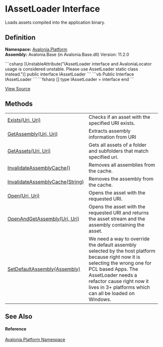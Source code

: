 # IAssetLoader Interface


Loads assets compiled into the application binary.



## Definition
**Namespace:** <a href="N_Avalonia_Platform">Avalonia.Platform</a>  
**Assembly:** Avalonia.Base (in Avalonia.Base.dll) Version: 11.2.0

<Tabs groupId="api-code-preview">
<TabItem value="csharp" label="C#">
```csharp
[UnstableAttribute("IAssetLoader interface and AvaloniaLocator usage is considered unstable. Please use AssetLoader static class instead.")]
public interface IAssetLoader
```
</TabItem>
<TabItem value="vb" label="VB">
```vb
<UnstableAttribute("IAssetLoader interface and AvaloniaLocator usage is considered unstable. Please use AssetLoader static class instead.")>
Public Interface IAssetLoader
```
</TabItem>
<TabItem value="fsharp" label="F#">
```fsharp
[<UnstableAttribute("IAssetLoader interface and AvaloniaLocator usage is considered unstable. Please use AssetLoader static class instead.")>]
type IAssetLoader = interface end
```
</TabItem>
</Tabs>



<a href="https://github.com/AvaloniaUI/Avalonia/tree/master/src/Avalonia.Base/Platform/IAssetLoader.cs" title="View the source code">View Source</a>



## Methods
<table>
<tr>
<td><a href="M_Avalonia_Platform_IAssetLoader_Exists">Exists(Uri, Uri)</a></td>
<td>Checks if an asset with the specified URI exists.</td>
</tr>
<tr>
<td><a href="M_Avalonia_Platform_IAssetLoader_GetAssembly">GetAssembly(Uri, Uri)</a></td>
<td>Extracts assembly information from URI</td>
</tr>
<tr>
<td><a href="M_Avalonia_Platform_IAssetLoader_GetAssets">GetAssets(Uri, Uri)</a></td>
<td>Gets all assets of a folder and subfolders that match specified uri.</td>
</tr>
<tr>
<td><a href="M_Avalonia_Platform_IAssetLoader_InvalidateAssemblyCache">InvalidateAssemblyCache()</a></td>
<td>Removes all assemblies from the cache.</td>
</tr>
<tr>
<td><a href="M_Avalonia_Platform_IAssetLoader_InvalidateAssemblyCache_1">InvalidateAssemblyCache(String)</a></td>
<td>Removes the assembly from the cache.</td>
</tr>
<tr>
<td><a href="M_Avalonia_Platform_IAssetLoader_Open">Open(Uri, Uri)</a></td>
<td>Opens the asset with the requested URI.</td>
</tr>
<tr>
<td><a href="M_Avalonia_Platform_IAssetLoader_OpenAndGetAssembly">OpenAndGetAssembly(Uri, Uri)</a></td>
<td>Opens the asset with the requested URI and returns the asset stream and the assembly containing the asset.</td>
</tr>
<tr>
<td><a href="M_Avalonia_Platform_IAssetLoader_SetDefaultAssembly">SetDefaultAssembly(Assembly)</a></td>
<td>We need a way to override the default assembly selected by the host platform because right now it is selecting the wrong one for PCL based Apps. The AssetLoader needs a refactor cause right now it lives in 3+ platforms which can all be loaded on Windows.</td>
</tr>
</table>

## See Also


#### Reference
<a href="N_Avalonia_Platform">Avalonia.Platform Namespace</a>  

